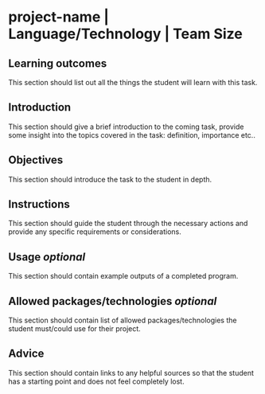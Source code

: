 # project-name | Language/Technology | Team Size


## Learning outcomes

This section should list out all the things the student will learn with this task.

## Introduction


This section should give a brief introduction to the coming task, provide some insight into the topics covered in the task: definition, importance etc..

## Objectives

This section should introduce the task to the student in depth.

## Instructions

This section should guide the student through the necessary actions and provide any specific requirements or considerations. 


## Usage *optional*

This section should contain example outputs of a completed program.

## Allowed packages/technologies *optional*

This section should contain list of allowed packages/technologies the student must/could use for their project.

## Advice

This section should contain links to any helpful sources so that the student has a starting point and does not feel completely lost.